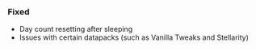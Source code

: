 ### Fixed

- Day count resetting after sleeping
- Issues with certain datapacks (such as Vanilla Tweaks and Stellarity)
